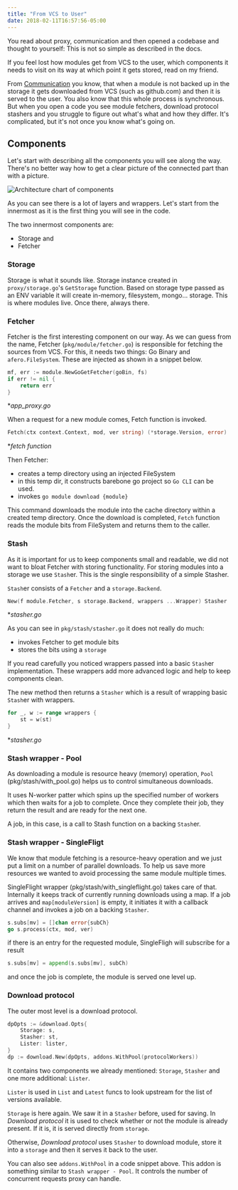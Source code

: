 ```yaml
---
title: "From VCS to User"
date: 2018-02-11T16:57:56-05:00
---
```


You read about proxy, communication and then opened a codebase and thought to yourself: This is not so simple as described in the docs.

If you feel lost how modules get from VCS to the user, which components it needs to visit on its way at which point it gets stored, read on my friend.

From [Communication](./communication.md) you know, that when a module is not backed up in the storage it gets downloaded from VCS (such as github.com) and then it is served to the user. You also know that this whole process is synchronous. But when you open a code you see module fetchers, download protocol stashers and you struggle to figure out what's what and how they differ. It's complicated, but it's not once you know what's going on.

## Components

Let's start with describing all the components you will see along the way. There's no better way how to get a clear picture of the connected part than with a picture.

![Architecture chart of components](/from-vcs-to-user.png)

As you can see there is a lot of layers and wrappers. Let's start from the innermost as it is the first thing you will see in the code.

The two innermost components are:
- Storage and
- Fetcher

### Storage
Storage is what it sounds like. Storage instance created in `proxy/storage.go`'s `GetStorage` function.
Based on storage type passed as an ENV variable it will create in-memory, filesystem, mongo... storage.
This is where modules live. Once there, always there.

### Fetcher
Fetcher is the first interesting component on our way. As we can guess from the name, Fetcher (`pkg/module/fetcher.go`) is responsible for fetching the sources from VCS.
For this, it needs two things: Go Binary and `afero.FileSystem`. These are injected as shown in a snippet below.

```go
mf, err := module.NewGoGetFetcher(goBin, fs)
if err != nil {
    return err
}
```
*_app_proxy.go_

When a request for a new module comes, Fetch function is invoked.

```go
Fetch(ctx context.Context, mod, ver string) (*storage.Version, error)
```
*_fetch function_

Then Fetcher:
- creates a temp directory using an injected FileSystem
- in this temp dir, it constructs barebone go project so `Go CLI` can be used.
- invokes `go module download {module}`

This command downloads the module into the cache directory within a created temp directory.
Once the download is completed, `Fetch` function reads the module bits from FileSystem and returns them to the caller.

### Stash
As it is important for us to keep components small and readable, we did not want to bloat Fetcher with storing functionality. For storing modules into a storage we use `Stash`er. This is the single responsibility of a simple Stasher.

`Stash`er consists of a `Fetcher` and a `storage.Backend`.

```go
New(f module.Fetcher, s storage.Backend, wrappers ...Wrapper) Stasher
```
*_stasher.go_

As you can see in `pkg/stash/stasher.go` it does not really do much:
- invokes Fetcher to get module bits
- stores the bits using a `storage`

If you read carefully you noticed wrappers passed into a basic `Stash`er implementation.
These wrappers add more advanced logic and help to keep components clean.

The new method then returns a `Stasher` which is a result of wrapping basic `Stash`er with wrappers.

```go
for _, w := range wrappers {
    st = w(st)
}
```
*_stasher.go_

### Stash wrapper - Pool
As downloading a module is resource heavy (memory) operation, `Pool` (pkg/stash/with_pool.go) helps us to control simultaneous downloads.

It uses N-worker patter which spins up the specified number of workers which then waits for a job to complete. Once they complete their job, they return the result and are ready for the next one.

A job, in this case, is a call to Stash function on a backing `Stash`er.

### Stash wrapper - SingleFligt
We know that module fetching is a resource-heavy operation and we just put a limit on a number of parallel downloads. To help us save more resources we wanted to avoid processing the same module multiple times.

SingleFlight wrapper (pkg/stash/with_singleflight.go) takes care of that.
Internally it keeps track of currently running downloads using a map.
If a job arrives and `map[moduleVersion]` is empty, it initiates it with a callback channel and invokes a job on a backing `Stasher`.

```go
s.subs[mv] = []chan error{subCh}
go s.process(ctx, mod, ver)
```

if there is an entry for the requested module, SingleFligh will subscribe for a result

```go
s.subs[mv] = append(s.subs[mv], subCh)
```

and once the job is complete, the module is served one level up.

### Download protocol
The outer most level is a download protocol.

```go
dpOpts := &download.Opts{
    Storage: s,
    Stasher: st,
    Lister: lister,
}
dp := download.New(dpOpts, addons.WithPool(protocolWorkers))
```
It contains two components we already mentioned: `Storage`, `Stasher`
and one more additional: `Lister`.

`Lister` is used in `List` and `Latest` funcs to look upstream for the list of versions available.

`Storage` is here again. We saw it in a `Stasher` before, used for saving.
In _Download protocol_ it is used to check whether or not the module is already present. If it is, it is served directly from `storage`.

Otherwise, _Download protocol_ uses `Stasher` to download module, store it into a `storage` and then it serves it back to the user.

You can also see `addons.WithPool` in a code snippet above. This addon is something similar to `Stash wrapper - Pool`. It controls the number of concurrent requests proxy can handle.